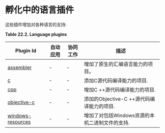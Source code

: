 # 孵化中的语言插件

这些插件增加对各种语言的支持:

**Table 22.2. Language plugins**

| Plugin Id | 自动应用 | 协同工作 | 描述 |
| -- | -- | -- | -- |
| [assembler](https://docs.gradle.org/current/userguide/nativeBinaries.html) | - | - | 增加了原生的汇编语言能力的项目。 |
| [c](https://docs.gradle.org/current/userguide/nativeBinaries.html) | - | - | 添加C源代码编译能力的项目. |
| [cpp](https://docs.gradle.org/current/userguide/nativeBinaries.html) | - | - | 增加C ++源代码编译能力的项目. |
| [objective-c](https://docs.gradle.org/current/userguide/nativeBinaries.html) | - | - | 添加的Objective-C ++源代码编译能力的项目. |
| [windows-resources](https://docs.gradle.org/current/userguide/nativeBinaries.html) | - | - | 增加了对包括Windows资源的本机二进制文件的支持. |

